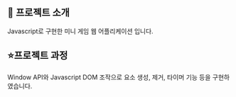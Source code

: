 ## 📍 프로젝트 소개

Javascript로 구현한 미니 게임 웹 어플리케이션 입니다.

## ⭐프로젝트 과정

Window API와 Javascript DOM 조작으로 요소 생성, 제거, 타이머 기능 등을 구현하였습니다.
